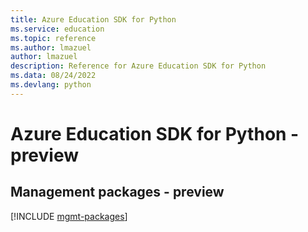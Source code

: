 ```yaml
---
title: Azure Education SDK for Python
ms.service: education
ms.topic: reference
ms.author: lmazuel
author: lmazuel
description: Reference for Azure Education SDK for Python
ms.data: 08/24/2022
ms.devlang: python
---
```

# Azure Education SDK for Python - preview

## Management packages - preview
[!INCLUDE [mgmt-packages](education-mgmt-index.md)]